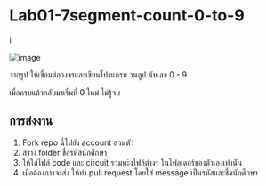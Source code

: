 # Lab01-7segment-count-0-to-9
i

![image](https://github.com/user-attachments/assets/e37b3d69-b704-4d35-ad04-c64b54732191)

จากรูป ให้เขื่อมต่อวงจรและเขียนโปรแกรม วนลูป นับเลข 0 - 9

เมื่อครบแล้วกลับมาเริ่มที่ 0 ใหม่  ไม่รู้จบ


## การส่งงาน
1. Fork repo นี่ไปยัง account ส่วนตัว
2. สร้าง folder ชื่อรหัสนักศึกษา
3. ให้ใส่ไฟล์  code และ circuit รวมทะ้งไฟล์ต่างๆ ในโฟลเดอร์ของตัวเองเท่านั้น
4. เมื่อต้องการจะส่ง ให้ทำ pull request โดยใส่ message เป็นรหัสและชื่อนักศึกษา

   
